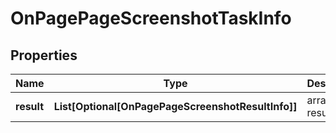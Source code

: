 # OnPagePageScreenshotTaskInfo


## Properties

| Name | Type | Description | Notes |
|------------ | ------------- | ------------- | -------------|
**result** | **List[Optional[OnPagePageScreenshotResultInfo]]** | array of results |[optional]|